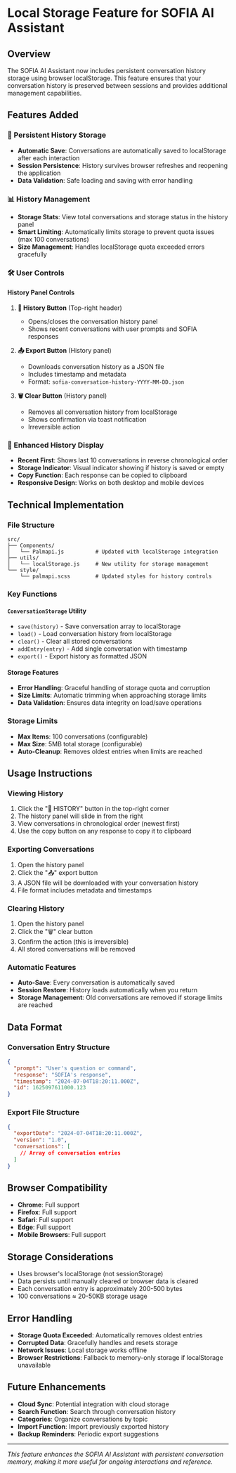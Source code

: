 # Local Storage Feature for SOFIA AI Assistant

## Overview
The SOFIA AI Assistant now includes persistent conversation history storage using browser localStorage. This feature ensures that your conversation history is preserved between sessions and provides additional management capabilities.

## Features Added

### 🔄 Persistent History Storage
- **Automatic Save**: Conversations are automatically saved to localStorage after each interaction
- **Session Persistence**: History survives browser refreshes and reopening the application
- **Data Validation**: Safe loading and saving with error handling

### 📊 History Management
- **Storage Stats**: View total conversations and storage status in the history panel
- **Smart Limiting**: Automatically limits storage to prevent quota issues (max 100 conversations)
- **Size Management**: Handles localStorage quota exceeded errors gracefully

### 🛠️ User Controls

#### History Panel Controls
1. **📜 History Button** (Top-right header)
   - Opens/closes the conversation history panel
   - Shows recent conversations with user prompts and SOFIA responses

2. **📤 Export Button** (History panel)
   - Downloads conversation history as a JSON file
   - Includes timestamp and metadata
   - Format: `sofia-conversation-history-YYYY-MM-DD.json`

3. **🗑️ Clear Button** (History panel)
   - Removes all conversation history from localStorage
   - Shows confirmation via toast notification
   - Irreversible action

### 📱 Enhanced History Display
- **Recent First**: Shows last 10 conversations in reverse chronological order
- **Storage Indicator**: Visual indicator showing if history is saved or empty
- **Copy Function**: Each response can be copied to clipboard
- **Responsive Design**: Works on both desktop and mobile devices

## Technical Implementation

### File Structure
```
src/
├── Components/
│   └── Palmapi.js          # Updated with localStorage integration
├── utils/
│   └── localStorage.js     # New utility for storage management
└── style/
    └── palmapi.scss        # Updated styles for history controls
```

### Key Functions

#### `ConversationStorage` Utility
- `save(history)` - Save conversation array to localStorage
- `load()` - Load conversation history from localStorage
- `clear()` - Clear all stored conversations
- `addEntry(entry)` - Add single conversation with timestamp
- `export()` - Export history as formatted JSON

#### Storage Features
- **Error Handling**: Graceful handling of storage quota and corruption
- **Size Limits**: Automatic trimming when approaching storage limits
- **Data Validation**: Ensures data integrity on load/save operations

### Storage Limits
- **Max Items**: 100 conversations (configurable)
- **Max Size**: 5MB total storage (configurable)
- **Auto-Cleanup**: Removes oldest entries when limits are reached

## Usage Instructions

### Viewing History
1. Click the "📜 HISTORY" button in the top-right corner
2. The history panel will slide in from the right
3. View conversations in chronological order (newest first)
4. Use the copy button on any response to copy it to clipboard

### Exporting Conversations
1. Open the history panel
2. Click the "📤" export button
3. A JSON file will be downloaded with your conversation history
4. File format includes metadata and timestamps

### Clearing History
1. Open the history panel
2. Click the "🗑️" clear button
3. Confirm the action (this is irreversible)
4. All stored conversations will be removed

### Automatic Features
- **Auto-Save**: Every conversation is automatically saved
- **Session Restore**: History loads automatically when you return
- **Storage Management**: Old conversations are removed if storage limits are reached

## Data Format

### Conversation Entry Structure
```json
{
  "prompt": "User's question or command",
  "response": "SOFIA's response",
  "timestamp": "2024-07-04T18:20:11.000Z",
  "id": 1625097611000.123
}
```

### Export File Structure
```json
{
  "exportDate": "2024-07-04T18:20:11.000Z",
  "version": "1.0",
  "conversations": [
    // Array of conversation entries
  ]
}
```

## Browser Compatibility
- **Chrome**: Full support
- **Firefox**: Full support
- **Safari**: Full support
- **Edge**: Full support
- **Mobile Browsers**: Full support

## Storage Considerations
- Uses browser's localStorage (not sessionStorage)
- Data persists until manually cleared or browser data is cleared
- Each conversation entry is approximately 200-500 bytes
- 100 conversations ≈ 20-50KB storage usage

## Error Handling
- **Storage Quota Exceeded**: Automatically removes oldest entries
- **Corrupted Data**: Gracefully handles and resets storage
- **Network Issues**: Local storage works offline
- **Browser Restrictions**: Fallback to memory-only storage if localStorage unavailable

## Future Enhancements
- **Cloud Sync**: Potential integration with cloud storage
- **Search Function**: Search through conversation history
- **Categories**: Organize conversations by topic
- **Import Function**: Import previously exported history
- **Backup Reminders**: Periodic export suggestions

---

*This feature enhances the SOFIA AI Assistant with persistent conversation memory, making it more useful for ongoing interactions and reference.*
